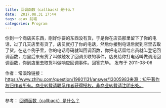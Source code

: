 ```yaml
---
title: 回调函数（callback）是什么？
date:  2017.08.31 17:44
tags: ajax 前端
categories: Program
---
```



你到一个商店买东西，刚好你要的东西没有货，于是你在店员那里留下了你的电话，过了几天店里有货了，店员就打了你的电话，然后你接到电话后就到店里去取了货。在这个例子里，你的电话号码就叫回调函数，你把电话留给店员就叫登记回调函数，店里后来有货了叫做触发了回调关联的事件，店员给你打电话叫做调用回调函数，你到店里去取货叫做响应回调事件。回答完毕。 
发布于 2011-08-06

作者：常溪玲链接：https://www.zhihu.com/question/19801131/answer/13005983来源：知乎著作权归作者所有。商业转载请联系作者获得授权，非商业转载请注明出处。
***
参考：
[回调函数（callback）是什么？](https://www.zhihu.com/question/19801131)
